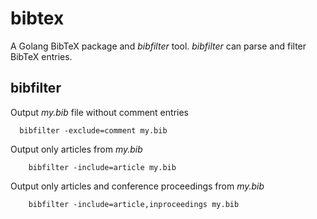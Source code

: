 
# bibtex

A Golang BibTeX package and *bibfilter* tool. *bibfilter* can parse and filter BibTeX entries.

## bibfilter

Output _my.bib_ file without comment entries

```
  bibfilter -exclude=comment my.bib
```

Output only articles from _my.bib_

```
    bibfilter -include=article my.bib
```

Output only articles and conference proceedings from _my.bib_

```
    bibfilter -include=article,inproceedings my.bib
```

